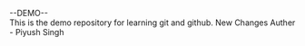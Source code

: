 --DEMO--
<br>
This is the demo repository for learning git and github.
New Changes
Auther - Piyush Singh

